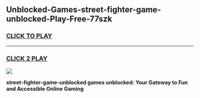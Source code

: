 
## Unblocked-Games-street-fighter-game-unblocked-Play-Free-77szk
<h3>
<a href="https://premium76.site?title=street-fighter-game-unblocked&ref=19M">CLICK TO PLAY</a></h3>
<hr>

<h3>
<a href="https://premium76.site?title=street-fighter-game-unblocked&ref=19M">CLICK 2 PLAY</a>
  
</h3>

<a href="https://premium76.site?title=street-fighter-game-unblocked&ref=19M"><img src="https://clearcache.store/games.png"></a>


**street-fighter-game-unblocked games unblocked: Your Gateway to Fun and Accessible Online Gaming**
